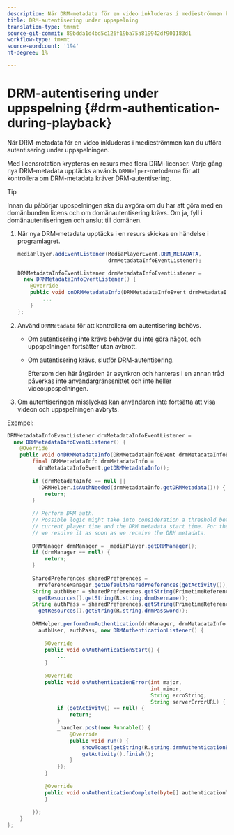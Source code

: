```yaml
---
description: När DRM-metadata för en video inkluderas i medieströmmen kan du utföra autentisering under uppspelningen.
title: DRM-autentisering under uppspelning
translation-type: tm+mt
source-git-commit: 89bdda1d4bd5c126f19ba75a819942df901183d1
workflow-type: tm+mt
source-wordcount: '194'
ht-degree: 1%

---
```



# DRM-autentisering under uppspelning {#drm-authentication-during-playback}

När DRM-metadata för en video inkluderas i medieströmmen kan du utföra autentisering under uppspelningen.

Med licensrotation krypteras en resurs med flera DRM-licenser. Varje gång nya DRM-metadata upptäcks används `DRMHelper`-metoderna för att kontrollera om DRM-metadata kräver DRM-autentisering.

>[!TIP]
>
>Innan du påbörjar uppspelningen ska du avgöra om du har att göra med en domänbunden licens och om domänautentisering krävs. Om ja, fyll i domänautentiseringen och anslut till domänen.

1. När nya DRM-metadata upptäcks i en resurs skickas en händelse i programlagret.

   ```java
   mediaPlayer.addEventListener(MediaPlayerEvent.DRM_METADATA,  
                                drmMetadataInfoEventListener); 
   
   DRMMetadataInfoEventListener drmMetadataInfoEventListener =  
     new DRMMetadataInfoEventListener() { 
       @Override 
       public void onDRMMetadataInfo(DRMMetadataInfoEvent drmMetadataInfoEvent) { 
           ... 
       } 
   };
   ```

1. Använd `DRMMetadata` för att kontrollera om autentisering behövs.

   * Om autentisering inte krävs behöver du inte göra något, och uppspelningen fortsätter utan avbrott.
   * Om autentisering krävs, slutför DRM-autentisering.

      Eftersom den här åtgärden är asynkron och hanteras i en annan tråd påverkas inte användargränssnittet och inte heller videouppspelningen.

1. Om autentiseringen misslyckas kan användaren inte fortsätta att visa videon och uppspelningen avbryts.

<!--<a id="example_939B95F831A245869F9248E2767F260C"></a>-->

Exempel:

```java
DRMMetadataInfoEventListener drmMetadataInfoEventListener =  
  new DRMMetadataInfoEventListener() { 
    @Override 
    public void onDRMMetadataInfo(DRMMetadataInfoEvent drmMetadataInfoEvent) { 
        final DRMMetadataInfo drmMetadataInfo =  
          drmMetadataInfoEvent.getDRMMetadataInfo(); 
 
        if (drmMetadataInfo == null ||  
          !DRMHelper.isAuthNeeded(drmMetadataInfo.getDRMMetadata())) { 
            return; 
        } 
 
        // Perform DRM auth. 
        // Possible logic might take into consideration a threshold between the  
        // current player time and the DRM metadata start time. For the time being,  
        // we resolve it as soon as we receive the DRM metadata. 
 
        DRMManager drmManager = _mediaPlayer.getDRMManager(); 
        if (drmManager == null) { 
            return; 
        } 
 
        SharedPreferences sharedPreferences =  
          PreferenceManager.getDefaultSharedPreferences(getActivity()); 
        String authUser = sharedPreferences.getString(PrimetimeReference.SETTINGS_DRM_USERNAME,  
          getResources().getString(R.string.drmUsername)); 
        String authPass = sharedPreferences.getString(PrimetimeReference.SETTINGS_DRM_PASSWORD,  
          getResources().getString(R.string.drmPassword)); 
 
        DRMHelper.performDrmAuthentication(drmManager, drmMetadataInfo.getDRMMetadata(),  
          authUser, authPass, new DRMAuthenticationListener() { 
 
            @Override 
            public void onAuthenticationStart() { 
                ... 
            } 
 
            @Override 
            public void onAuthenticationError(int major,  
                                              int minor,  
                                              String erroString,  
                                              String serverErrorURL) { 
                if (getActivity() == null) { 
                    return; 
                } 
                _handler.post(new Runnable() { 
                    @Override 
                    public void run() { 
                        showToast(getString(R.string.drmAuthenticationError)); 
                        getActivity().finish(); 
                    } 
                }); 
            } 
 
            @Override 
            public void onAuthenticationComplete(byte[] authenticationToken) { 
            } 
 
        }); 
    } 
}; 
```

